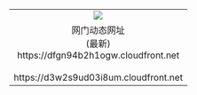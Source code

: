 ﻿<table>
  <tr></tr>
  <tr><td colspan=2 align=center><img src="https://dfgn94b2h1ogw.cloudfront.net/Up/oGate.jpg" /></td></tr>
  <tr><td colspan=2 align=center>网门动态网址<br/>(最新)
<br>https://dfgn94b2h1ogw.cloudfront.net
<br/>
<br>https://d3w2s9ud03i8um.cloudfront.net
    </td>
  </tr>
</table>
